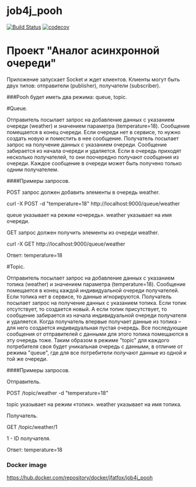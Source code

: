 # job4j_pooh
[![Build Status](https://travis-ci.com/BBergsJ/job4j_pooh.svg?branch=main)](https://travis-ci.com/BBergsJ/job4j_pooh)
[![codecov](https://codecov.io/gh/BBergsJ/job4j_pooh/branch/main/graph/badge.svg?token=LKKXC87CLM)](https://codecov.io/gh/BBergsJ/job4j_pooh)

# Проект "Аналог асинхронной очереди"
Приложение запускает Socket и ждет клиентов.
Клиенты могут быть двух типов: отправители (publisher), получатели (subscriber).

###Pooh будет иметь два режима: queue, topic.

#Queue. 

Отправитель посылает запрос на добавление данных с указанием очереди (weather) и значением параметра (temperature=18). Сообщение помещается в конец очереди. Если очереди нет в сервисе, то нужно создать новую и поместить в нее сообщение.
Получатель посылает запрос на получение данных с указанием очереди. Сообщение забирается из начала очереди и удаляется.
Если в очередь приходят несколько получателей, то они поочередно получают сообщения из очереди.
Каждое сообщение в очереди может быть получено только одним получателем.

####Примеры запросов.

POST запрос должен добавить элементы в очередь weather.

curl -X POST -d "temperature=18" http://localhost:9000/queue/weather

queue указывает на режим «очередь».
weather указывает на имя очереди. 

 
GET запрос должен получить элементы из очереди weather.

curl -X GET http://localhost:9000/queue/weather

Ответ: temperature=18

 

#Topic.

Отправитель посылает запрос на добавление данных с указанием топика (weather) и значением параметра (temperature=18). Сообщение помещается в конец каждой индивидуальной очереди получателей. Если топика нет в сервисе, то данные игнорируются.
Получатель посылает запрос на получение данных с указанием топика. Если топик отсутствует, то создается новый. А если топик присутствует, то сообщение забирается из начала индивидуальной очереди получателя и удаляется.
Когда получатель впервые получает данные из топика – для него создается индивидуальная пустая очередь. Все последующие сообщения от отправителей с данными для этого топика помещаются в эту очередь тоже.
Таким образом в режиме "topic" для каждого потребителя своя будет уникальная очередь с данными, в отличие от режима "queue", где для все потребители получают данные из одной и той же очереди.

####Примеры запросов.

Отправитель.

POST /topic/weather -d "temperature=18"

topic указывает на режим «топик».
weather указывает на имя топика.


Получатель.

GET /topic/weather/1

1 - ID получателя.

Ответ: temperature=18


### Docker image
https://hub.docker.com/repository/docker/jfatfox/job4j_pooh
